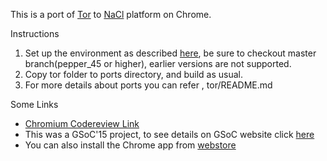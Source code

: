 This is a port of [Tor](https://www.torproject.org) to [NaCl](https://chromium.googlesource.com/webports) platform on Chrome.  

Instructions  
1. Set up the environment as described [here](https://code.google.com/p/naclports/wiki/HowTo_Checkout), be sure to checkout master branch(pepper_45 or higher), earlier versions are not supported.  
2. Copy tor folder to ports directory, and build as usual.  
3. For more details about ports you can refer , tor/README.md 

Some Links  
- [Chromium Codereview Link](https://codereview.chromium.org/1311703003/)
- This was a GSoC'15 project, to see details on GSoC website click [here](https://deepankar.io/gsoc)  
- You can also install the Chrome app from [webstore](https://deepankar.io/kronymous/webstore)
